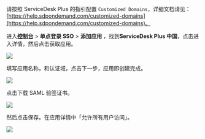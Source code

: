 <IntegrationDetailCard title="在 ServiceDesk Plus 中配置域名">

请按照 ServiceDesk Plus 的指引配置 `Customized Domains`，详细文档请见：[https://help.sdpondemand.com/customized-domains](https://help.sdpondemand.com/customized-domains)。

</IntegrationDetailCard>

<IntegrationDetailCard :title="`在 ${$localeConfig.brandName} 中创建应用`">

进入[**控制台**](https://console.authing.cn) > **单点登录 SSO** > **添加应用** ，找到**ServiceDesk Plus 中国**，点击进入详情，然后点击获取应用。

![](~@imagesZhCn/integration/servicedesk/1-1c.v2.png)

填写应用名称，和认证域，点击下一步，应用即创建完成。

![](~@imagesZhCn/integration/servicedesk/1-2.v2.png)

点击下载 SAML 验签证书。

![](~@imagesZhCn/integration/servicedesk/1-3.v2.png)

然后点击保存。在应用详情中「允许所有用户访问」。

![](~@imagesZhCn/integration/servicedesk/1-4.v2.png)

<!-- 在 {{$localeConfig.brandName}} 创建一个应用。进入[**控制台**](https://console.authing.cn) > **应用**，点击「创建应用」。

![](~@imagesZhCn/integration/ali-cloud/1-4.jpg)

填写一个应用名称、认证地址和回调链接，然后点击「创建」。

![](~@imagesZhCn/integration/tencent-cloud/1-1.jpg)

进入**控制台** > **应用** > **应用列表**，找到你的应用，点击「配置」。

![](~@imagesZhCn/integration/aws/1-1.png)

点击「配置 SAML2 身份提供商」，打开「启用 SAML2 Provider」开关，下方的**默认 ACS 地址**填写：`https://accounts.zoho.com/samlresponse/<your_verified_domain>`，例如 `https://accounts.zoho.com/samlresponse/example.com`

![](~@imagesZhCn/integration/servicedesk/1-1.png)

设置内容请粘贴以下内容：

```json
{
    "digestAlgorithm": "http://www.w3.org/2000/09/xmldsig#sha1",
    "signatureAlgorithm": "http://www.w3.org/2000/09/xmldsig#rsa-sha1",
    "authnContextClassRef": "urn:oasis:names:tc:SAML:2.0:ac:classes:unspecified",
    "lifetimeInSeconds": 3600,
    "nameIdentifierFormat": "urn:oasis:names:tc:SAML:1.1:nameid-format:emailAddress"
}
```

最后下载 SAML2 Identity Provider 的验签证书，下一步我们需要将其上传到 ServiceDesk Plus 的 SAML Authentication 配置中：

![](~@imagesZhCn/integration/servicedesk/1-2.png)
 -->

</IntegrationDetailCard>

